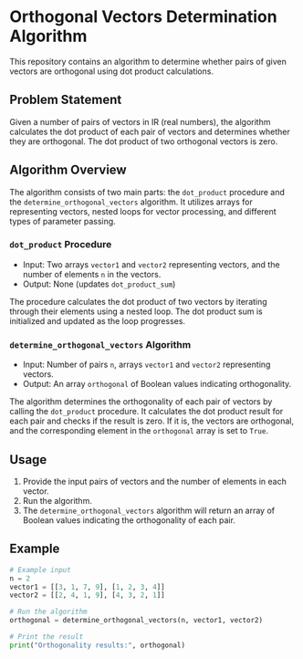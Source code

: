 # Orthogonal Vectors Determination Algorithm

This repository contains an algorithm to determine whether pairs of given vectors are orthogonal using dot product calculations.

## Problem Statement

Given a number of pairs of vectors in IR (real numbers), the algorithm calculates the dot product of each pair of vectors and determines whether they are orthogonal. The dot product of two orthogonal vectors is zero.

## Algorithm Overview

The algorithm consists of two main parts: the `dot_product` procedure and the `determine_orthogonal_vectors` algorithm. It utilizes arrays for representing vectors, nested loops for vector processing, and different types of parameter passing.

### `dot_product` Procedure

- Input: Two arrays `vector1` and `vector2` representing vectors, and the number of elements `n` in the vectors.
- Output: None (updates `dot_product_sum`)

The procedure calculates the dot product of two vectors by iterating through their elements using a nested loop. The dot product sum is initialized and updated as the loop progresses.

### `determine_orthogonal_vectors` Algorithm

- Input: Number of pairs `n`, arrays `vector1` and `vector2` representing vectors.
- Output: An array `orthogonal` of Boolean values indicating orthogonality.

The algorithm determines the orthogonality of each pair of vectors by calling the `dot_product` procedure. It calculates the dot product result for each pair and checks if the result is zero. If it is, the vectors are orthogonal, and the corresponding element in the `orthogonal` array is set to `True`.

## Usage

1. Provide the input pairs of vectors and the number of elements in each vector.
2. Run the algorithm.
3. The `determine_orthogonal_vectors` algorithm will return an array of Boolean values indicating the orthogonality of each pair.

## Example

```python
# Example input
n = 2
vector1 = [[3, 1, 7, 9], [1, 2, 3, 4]]
vector2 = [[2, 4, 1, 9], [4, 3, 2, 1]]

# Run the algorithm
orthogonal = determine_orthogonal_vectors(n, vector1, vector2)

# Print the result
print("Orthogonality results:", orthogonal)

